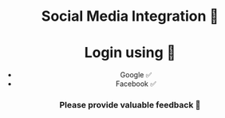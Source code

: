 <div align='center'>
  
# Social Media Integration 🔗

# Login using 🔑
- Google ✅
- Facebook ✅

### Please provide valuable feedback 🤩
 
</div>
